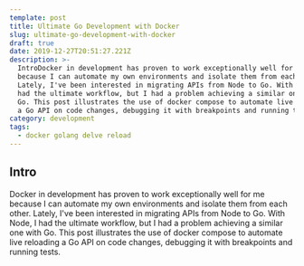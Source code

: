 ```yaml
---
template: post
title: Ultimate Go Development with Docker
slug: ultimate-go-development-with-docker
draft: true
date: 2019-12-27T20:51:27.221Z
description: >-
  IntroDocker in development has proven to work exceptionally well for me
  because I can automate my own environments and isolate them from each other.
  Lately, I've been interested in migrating APIs from Node to Go. With Node, I
  had the ultimate workflow, but I had a problem achieving a similar one with
  Go. This post illustrates the use of docker compose to automate live reloading
  a Go API on code changes, debugging it with breakpoints and running tests.
category: development
tags:
  - docker golang delve reload
---
```

## Intro

Docker in development has proven to work exceptionally well for me because I can automate my own environments and isolate them from each other. Lately, I've been interested in migrating APIs from Node to Go. With Node, I had the ultimate workflow, but I had a problem achieving a similar one with Go. This post illustrates the use of docker compose to automate live reloading a Go API on code changes, debugging it with breakpoints and running tests.
